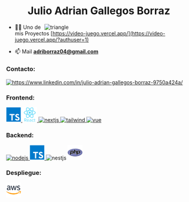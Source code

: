 
<h1 align="center">Julio Adrian Gallegos Borraz</h1>
<img align="right" alt="triangle" width="400" src=       "https://i.giphy.com/media/v1.Y2lkPTc5MGI3NjExbjNnZDV2cW5zYmRtYzkyZTQ5YnZhaXZ4dTZ6MXZoMWd0Z2Z5Mnh5cyZlcD12MV9pbnRlcm5hbF9naWZfYnlfaWQmY3Q9Zw/qgQUggAC3Pfv687qPC/giphy.gif" alt="">


- 👨‍💻 Uno de mis Proyectos [https://video-juego.vercel.app/](https://video-juego.vercel.app/?authuser=1)

- 📫 Mail **adriborraz04@gmail.com**

<h3 align="left">Contacto:</h3>
<p align="left">
<a href="https://www.linkedin.com/in/julio-adrian-gallegos-borraz-9750a424a/" target="blank"><img align="center" src="https://raw.githubusercontent.com/rahuldkjain/github-profile-readme-generator/master/src/images/icons/Social/linked-in-alt.svg" alt="https://www.linkedin.com/in/julio-adrian-gallegos-borraz-9750a424a/" height="30" width="40" /></a>

<h3 align="left">Frontend:</h3>
<p  style="width: 100%">
<a href="https://www.typescriptlang.org/" target="_blank" rel="noreferrer"> <img src="https://raw.githubusercontent.com/devicons/devicon/master/icons/typescript/typescript-original.svg" alt="typescript" width="40" height="40"/> </a>
 <a href="https://reactjs.org/" target="_blank" rel="noreferrer"> <img src="https://raw.githubusercontent.com/devicons/devicon/master/icons/react/react-original-wordmark.svg" alt="react" width="40" height="40"/> </a>
<a href="https://nextjs.org/" target="_blank" rel="noreferrer"> <img src="https://images-cdn.openxcell.com/wp-content/uploads/2024/07/24154156/dango-inner-2.webp" alt="nextjs" width="40" height="40"/> </a> <a href="https://tailwindcss.com/" target="_blank" rel="noreferrer"> <img src="https://www.vectorlogo.zone/logos/tailwindcss/tailwindcss-icon.svg" alt="tailwind" width="40" height="40"/> </a>
<a href="https://vuejs.org/" target="_blank" rel="noreferrer">
  <img src="https://upload.wikimedia.org/wikipedia/commons/9/95/Vue.js_Logo_2.svg" alt="vue" width="40" height="40"/>
</a>

 </p>
 
<h3 align="left">Backend: </h3>
<p style="width: 100%">
<a href="https://nodejs.org" target="_blank" rel="noreferrer"> <img src="https://static-00.iconduck.com/assets.00/node-js-icon-909x1024-ig4gm9k7.png" alt="nodejs" width="40" height="40"/> </a>
</a>
<a href="https://www.typescriptlang.org/" target="_blank" rel="noreferrer"> <img src="https://raw.githubusercontent.com/devicons/devicon/master/icons/typescript/typescript-original.svg" alt="typescript" width="40" height="40"/> </a>
<a>
<img src="https://static-00.iconduck.com/assets.00/nestjs-icon-512x510-9nvpcyc3.png" alt="nestjs" width="40" />
</a>
<a href="https://www.php.net/" target="_blank" rel="noreferrer">
  <img src="https://raw.githubusercontent.com/devicons/devicon/master/icons/php/php-original.svg" alt="php" width="40" height="40"/>
</a>

</p>
<h3 align="left">Despliegue: </h3>
<p>
<a href="https://aws.amazon.com" target="_blank" rel="noreferrer"> <img src="https://raw.githubusercontent.com/devicons/devicon/master/icons/amazonwebservices/amazonwebservices-original-wordmark.svg" alt="aws" width="40" height="40"/> </a> 
</p>

<!--
**Gallegos19/Gallegos19** is a ✨ _special_ ✨ repository because its `README.md` (this file) appears on your GitHub profile.

Here are some ideas to get you started:

- 🔭 I’m currently working on ...
- 🌱 I’m currently learning ...
- 👯 I’m looking to collaborate on ...
- 🤔 I’m looking for help with ...
- 💬 Ask me about ...
- 📫 How to reach me: ...
- 😄 Pronouns: ...
- ⚡ Fun fact: ...
-->

